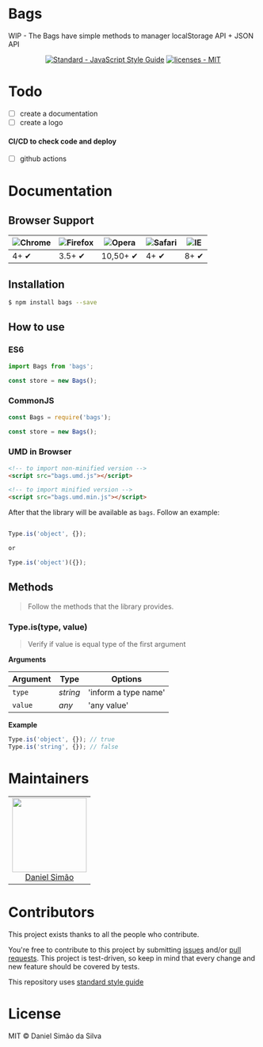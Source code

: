 # Bags
WIP - The Bags have simple methods to manager localStorage API + JSON API

<p align="center">
  <a href="https://standardjs.com"><img src="https://img.shields.io/badge/code_style-standard-brightgreen.svg" alt="Standard - JavaScript Style Guide"></a>
  <a href="https://opensource.org/licenses/MIT"><img src="https://img.shields.io/badge/License-MIT-blue.svg" alt="licenses - MIT"></a>
</p>

# Todo

- [ ] create a documentation
- [ ] create a logo

#### CI/CD to check code and deploy

- [ ] github actions

# Documentation

## Browser Support


![Chrome](https://cloud.githubusercontent.com/assets/398893/3528328/23bc7bc4-078e-11e4-8752-ba2809bf5cce.png) | ![Firefox](https://cloud.githubusercontent.com/assets/398893/3528329/26283ab0-078e-11e4-84d4-db2cf1009953.png) | ![Opera](https://cloud.githubusercontent.com/assets/398893/3528330/27ec9fa8-078e-11e4-95cb-709fd11dac16.png) | ![Safari](https://cloud.githubusercontent.com/assets/398893/3528331/29df8618-078e-11e4-8e3e-ed8ac738693f.png) | ![IE](https://cloud.githubusercontent.com/assets/398893/3528325/20373e76-078e-11e4-8e3a-1cb86cf506f0.png) |
--- | --- | --- | --- | --- |
4+ ✔ | 3.5+ ✔ | 10,50+ ✔ | 4+ ✔ | 8+ ✔ |

## Installation

```sh
$ npm install bags --save
```

## How to use

### ES6

```js
import Bags from 'bags';

const store = new Bags();
```

### CommonJS

```js
const Bags = require('bags');

const store = new Bags();
```

### UMD in Browser

```html
<!-- to import non-minified version -->
<script src="bags.umd.js"></script>

<!-- to import minified version -->
<script src="bags.umd.min.js"></script>
```

After that the library will be available as `bags`. Follow an example:

```js

Type.is('object', {});

or

Type.is('object')({});
```

## Methods

> Follow the methods that the library provides.

### Type.is(type, value)

> Verify if value is equal type of the first argument

**Arguments**

| Argument | Type    | Options           |
|----------|---------|-------------------|
|`type`   |*string* | 'inform a type name'|
|`value`   |*any* | 'any value'|

**Example**

```js
Type.is('object', {}); // true
Type.is('string', {}); // false
```

# Maintainers

<table>
  <tbody>
    <tr>
      <td align="center">
        <img width="150" height="150"
        src="https://avatars2.githubusercontent.com/u/4645658?s=460&u=72ded9dd7cf1d6bfae41ed541fc349ca76d42d95&v=4">
        </br>
        <a href="https://github.com/simaodeveloper">Daniel Simão</a>
      </td>
    </tr>
  <tbody>
</table>

# Contributors

This project exists thanks to all the people who contribute.

You're free to contribute to this project by submitting [issues](https://github.com/multipages/multipages/issues) and/or [pull requests](https://github.com/multipages/multipages/pulls). This project is test-driven, so keep in mind that every change and new feature should be covered by tests.

This repository uses [standard style guide](https://github.com/standard/standard)

# License

MIT © Daniel Simão da Silva
